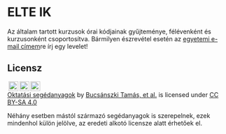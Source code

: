 # ELTE IK
Az általam tartott kurzusok órai kódjainak gyűjteménye, félévenként és kurzusonként csoportosítva.
Bármilyen észrevétel esetén az [egyetemi e-mail címem](mailto:bucsi@inf.elte.hu)re írj egy levelet!

## Licensz
<p xmlns:dct="http://purl.org/dc/terms/" xmlns:cc="http://creativecommons.org/ns#" class="license-text"><img style="height:22px!important;margin-left:3px;vertical-align:text-bottom;" src="https://mirrors.creativecommons.org/presskit/icons/cc.svg?ref=chooser-v1" /><img style="height:22px!important;margin-left:3px;vertical-align:text-bottom;" src="https://mirrors.creativecommons.org/presskit/icons/by.svg?ref=chooser-v1" /><img style="height:22px!important;margin-left:3px;vertical-align:text-bottom;" src="https://mirrors.creativecommons.org/presskit/icons/sa.svg?ref=chooser-v1" /><br><a rel="cc:attributionURL" property="dct:title" href="https://github.com/bucsi/elteik">Oktatási segédanyagok</a> by <a rel="cc:attributionURL dct:creator" property="cc:attributionName" href="https://bucsi.web.elte.hu">Bucsánszki Tamás, et al.</a> is licensed under <a rel="license" href="https://creativecommons.org/licenses/by-sa/4.0">CC BY-SA 4.0</a></p>

Néhány esetben mástól származó segédanyagok is szerepelnek, ezek mindenhol külön jelölve, az eredeti alkotó licensze alatt érhetőek el.
